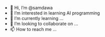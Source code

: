 - 👋 Hi, I’m @samdawa
- 👀 I’m interested in learning AI programming
- 🌱 I’m currently learning ...
- 💞️ I’m looking to collaborate on ...
- 📫 How to reach me ...

<!---
samdawa/samdawa is a ✨ special ✨ repository because its `README.md` (this file) appears on your GitHub profile.
You can click the Preview link to take a look at your changes.
--->
